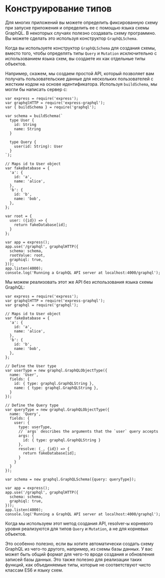 # Конструирование типов

Для многих приложений вы можете определить фиксированную схему при запуске приложения и определить ее с помощью языка схемы GraphQL. В некоторых случаях полезно создавать схему программно. Вы можете сделать это используя конструктор ```GraphQLSchema```.

Когда вы используете конструктор ```GraphQLSchema``` для создания схемы, вместо того, чтобы определять типы ```Query``` и ```Mutation``` исключительно с использованием языка схем, вы создаете их как отдельные типы объектов.

Например, скажем, мы создаем простой API, который позволяет вам получать пользовательские данные для нескольких пользователей с жестким кодом на основе идентификатора. Используя ```buildSchema```, мы могли бы написать сервер с:

```
var express = require('express');
var graphqlHTTP = require('express-graphql');
var { buildSchema } = require('graphql');

var schema = buildSchema(`
  type User {
    id: String
    name: String
  }

  type Query {
    user(id: String): User
  }
`);

// Maps id to User object
var fakeDatabase = {
  'a': {
    id: 'a',
    name: 'alice',
  },
  'b': {
    id: 'b',
    name: 'bob',
  },
};

var root = {
  user: ({id}) => {
    return fakeDatabase[id];
  }
};

var app = express();
app.use('/graphql', graphqlHTTP({
  schema: schema,
  rootValue: root,
  graphiql: true,
}));
app.listen(4000);
console.log('Running a GraphQL API server at localhost:4000/graphql');
```

Мы можем реализовать этот же API без использования языка схемы GraphQL:

```
var express = require('express');
var graphqlHTTP = require('express-graphql');
var graphql = require('graphql');

// Maps id to User object
var fakeDatabase = {
  'a': {
    id: 'a',
    name: 'alice',
  },
  'b': {
    id: 'b',
    name: 'bob',
  },
};

// Define the User type
var userType = new graphql.GraphQLObjectType({
  name: 'User',
  fields: {
    id: { type: graphql.GraphQLString },
    name: { type: graphql.GraphQLString },
  }
});

// Define the Query type
var queryType = new graphql.GraphQLObjectType({
  name: 'Query',
  fields: {
    user: {
      type: userType,
      // `args` describes the arguments that the `user` query accepts
      args: {
        id: { type: graphql.GraphQLString }
      },
      resolve: (_, {id}) => {
        return fakeDatabase[id];
      }
    }
  }
});

var schema = new graphql.GraphQLSchema({query: queryType});

var app = express();
app.use('/graphql', graphqlHTTP({
  schema: schema,
  graphiql: true,
}));
app.listen(4000);
console.log('Running a GraphQL API server at localhost:4000/graphql');
```

Когда мы используем этот метод создания API, resolver-ы корневого уровня реализуются для типов ```Query``` и ```Mutation```, а не для корневых объектов.

Это особенно полезно, если вы хотите автоматически создать схему GraphQL из чего-то другого, например, из схемы базы данных. У вас может быть общий формат для чего-то вроде создания и обновления записей базы данных. Это также полезно для реализации таких функций, как объединяемые типы, которые не соответствуют чисто классам ES6 и языку схем.